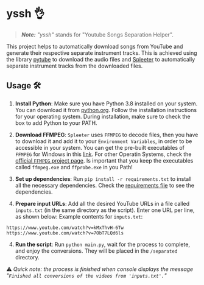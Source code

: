 # yssh 👌

> _**Note:**_ _"yssh"_ stands for "Youtube Songs Separation Helper".

This project helps to automatically download songs from YouTube and generate their respective separate instrument tracks. This is achieved using the library [pytube](https://github.com/pytube/pytube) to download the audio files and [Spleeter](https://github.com/deezer/spleeter) to automatically separate instrument tracks from the downloaded files.

## Usage 🛠
1. **Install Python**: Make sure you have Python 3.8 installed on your system. You can download it from [python.org](https://www.python.org/downloads/release/python-380/). Follow the installation instructions for your operating system. During installation, make sure to check the box to add Python to your PATH.

2. **Download FFMPEG**: `Spleeter` uses `FFMPEG` to decode files, then you have to download it and add it to your `Environment Variables`, in order to be accessible in your system. You can get the pre-built executables of `FFMPEG` for Windows in this [link](https://www.gyan.dev/ffmpeg/builds/). For other Operatin Systems, check the [official `FFMPEG` project page](https://www.ffmpeg.org/download.html). Is important that you keep the executables called `ffmpeg.exe` and `ffprobe.exe` in you Path!

3. **Set up dependencies**: Run `pip install -r requirements.txt` to install all the necessary dependencies. Check the [requirements file](requirements.txt) to see the dependencies.

4. **Prepare input URLs**: Add all the desired YouTube URLs in a file called `inputs.txt` (in the same directory as the script). Enter one URL per line, as shown below:
  Example contents for `inputs.txt`:
  ```plain-text
  https://www.youtube.com/watch?v=kMxThvH-6Tw
  https://www.youtube.com/watch?v=7ObT7LQd6ls
  ```

4. **Run the script**: Run `python main.py`, wait for the process to complete, and enjoy the conversions. They will be placed in the `/separated` directory.

  ⚠ _Quick note: the process is finished when console displays the message "`Finished all conversions of the videos from 'inputs.txt'.`"_
